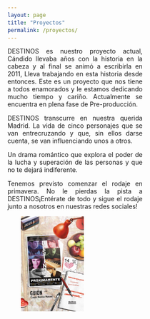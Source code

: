 ```yaml
---
layout: page
title: "Proyectos"
permalink: /proyectos/
---
```


<main class="row">
<article style="width: 60%; text-align: justify;">
<p>DESTINOS es nuestro proyecto actual, Cándido llevaba años con la historia en la cabeza y al final se animó a escribirla en 2011, Lleva trabajando en esta historia desde entonces. Este es un proyecto que nos tiene a todos enamorados y le estamos dedicando mucho tiempo y cariño. Actualmente se encuentra en plena fase de Pre-producción.</p>

<p>DESTINOS transcurre en nuestra querida Madrid. La vida de cinco personajes que se van entrecruzando y que, sin ellos darse cuenta, se van influenciando unos a otros.</p>

<p>Un drama romántico que explora el poder de la lucha y superación de las personas y que no te dejará indiferente.</p>

<p>Tenemos previsto comenzar el rodaje en primavera. No le pierdas la pista a DESTINOS¡Entérate de todo y sigue el rodaje junto a nosotros en nuestras redes sociales!</p>
</article>
<aside style="width: 40%; text-align: center;"><img src="/images/portada_guion.png.jpeg" alt="" style="width: 70%;"></aside>
</main>